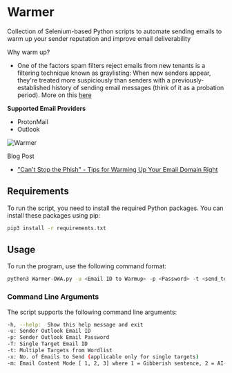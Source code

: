 # Warmer
Collection of Selenium-based Python scripts to automate sending emails to warm up your sender reputation and improve email deliverability

Why warm up? 
- One of the factors spam filters reject emails from new tenants is a filtering technique known as graylisting: When new senders appear, they're treated more suspiciously than senders with a previously-established history of sending email messages (think of it as a probation period). More on this [here](https://learn.microsoft.com/en-us/exchange/troubleshoot/email-delivery/ndr/fix-error-code-451-4-7-500-699-asxxx-in-exchange-online)

**Supported Email Providers**
- ProtonMail
- Outlook

![Warmer](https://user-images.githubusercontent.com/97109724/235449168-8e4d5399-c3a3-4e14-b4b7-7b4e0517a616.png)

Blog Post
- ["Can't Stop the Phish" - Tips for Warming Up Your Email Domain Right](https://whiteknightlabs.com/)

## Requirements
To run the script, you need to install the required Python packages. You can install these packages using pip:

```bash
pip3 install -r requirements.txt
```

## Usage
To run the program, use the following command format:

```bash
python3 Warmer-OWA.py -u <Email ID to Warmup> -p <Password> -t <send_to_list.txt> -m 3
```

### Command Line Arguments

The script supports the following command line arguments:

```bash
-h, --help:  Show this help message and exit
-u: Sender Outlook Email ID
-p: Sender Outlook Email Password
-T: Single Target Email ID
-t: Multiple Targets from Wordlist
-x: No. of Emails to Send (applicable only for single targets)
-m: Email Content Mode [ 1, 2, 3] where 1 = Gibberish sentence, 2 = AI-Generated, 3 = Randomly choose from pre-defined templates
```
